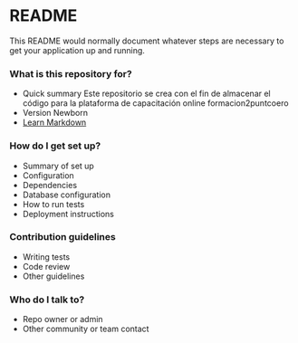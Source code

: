 # README #

This README would normally document whatever steps are necessary to get your application up and running.

### What is this repository for? ###

* Quick summary
Este repositorio se crea con el fin de almacenar el código para la plataforma de capacitación online formacion2puntcoero
* Version
Newborn
* [Learn Markdown](https://bitbucket.org/tutorials/markdowndemo)

### How do I get set up? ###

* Summary of set up
* Configuration
* Dependencies
* Database configuration
* How to run tests
* Deployment instructions

### Contribution guidelines ###

* Writing tests
* Code review
* Other guidelines

### Who do I talk to? ###

* Repo owner or admin
* Other community or team contact